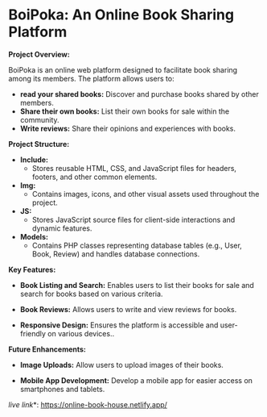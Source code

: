 # BoiPoka: An Online Book Sharing Platform

**Project Overview:**

BoiPoka is an online web platform designed to facilitate book sharing among its members. 
The platform allows users to:

* **read your shared books:** Discover and purchase books shared by other members.
* **Share their own books:** List their own books for sale within the community.
* **Write reviews:** Share their opinions and experiences with books.

**Project Structure:**


* **Include:**
    * Stores reusable HTML, CSS, and JavaScript files for headers, footers, and other common elements.
* **Img:**
    * Contains images, icons, and other visual assets used throughout the project.
* **JS:**
    * Stores JavaScript source files for client-side interactions and dynamic features.
* **Models:**
    * Contains PHP classes representing database tables (e.g., User, Book, Review) and handles database connections.


**Key Features:**


* **Book Listing and Search:** Enables users to list their books for sale and search for books based on various criteria.
* **Book Reviews:** Allows users to write and view reviews for books.


* **Responsive Design:** Ensures the platform is accessible and user-friendly on various devices..


**Future Enhancements:**

* **Image Uploads:** Allow users to upload images of their books.


* **Mobile App Development:** Develop a mobile app for easier access on smartphones and tablets.

*live link**: https://online-book-house.netlify.app/
